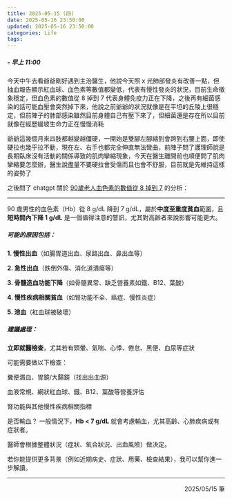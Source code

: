 ```yaml
---
title: 2025-05-15 (四)
date: 2025-05-16 23:50:00
updated: 2025-05-16 23:50:00
categories: Life
tags:
---
```


##### - 早上 11:00

今天中午去看爺爺剛好遇到主治醫生，他說今天照 x 光肺部發炎有改善一點，但抽血報告顯示紅血球、血色素等數值都變低，代表有慢性發炎的狀況，目前生命徵象穩定，但血色素的數值從 8 掉到 7 代表身體免疫力正在下降，之後再有細菌感染的話可能血壓會突然掉下來，他說之前爺爺的狀況就像是在平坦的丘陵上很穩定，但前陣子的肺部感染雖然目前身體自己有壓下來了，但細菌還是存在所以目前就像在經歷緩坡生命力正在慢慢消耗

<!--more-->

爺爺這幾個月來四肢都越變越僵硬，一開始是雙腳左腳縮到會跨到右腰上面，即使硬拉也幾乎拉不動，現在左、右手也都完全伸直無法彎曲，前陣子問了護理師說是長期臥床沒有活動的關係導致的肌肉攣縮現象，今天在醫生離開前也順便問了肌肉攣縮要怎麼辦，醫生說盡量不要硬拉會受傷而且也會不舒服，目前就是先維持這樣的姿勢了

之後問了 chatgpt 關於 [90歲老人血色素的數值從 8 掉到 7](https://chatgpt.com/share/68257d15-5adc-8001-a258-74aa20bd27e9) 的分析：

--- 

90 歲男性的血色素（Hb）從 8 g/dL 降到 7 g/dL，屬於<b>中度至重度貧血</b>範圍，且<b>短時間內下降 1 g/dL</b> 是一個值得注意的警訊，尤其對高齡者來說影響可能更大。

##### 可能的原因包括：
<b>1. 慢性出血</b>（如腸胃道出血、尿路出血、鼻出血等）

<b>2. 急性出血</b>（跌倒外傷、消化道潰瘍等）

<b>3. 骨髓造血功能下降</b>（如骨髓異常、缺乏營養素如鐵、B12、葉酸）

<b>4. 慢性疾病相關貧血</b>（如腎功能不全、癌症、慢性炎症）

<b>5. 溶血</b>（紅血球被破壞）

##### 建議處理：
<b>立即就醫檢查</b>，尤其若有頭暈、氣喘、心悸、倦怠、黑便、血尿等症狀

可能需要做以下檢查：

糞便潛血、胃鏡/大腸鏡（找出出血源）

血液常規、網狀紅血球、鐵、B12、葉酸等營養評估

腎功能與其他慢性疾病相關指標

是否輸血？
一般情況下，<b>Hb < 7 g/dL</b> 就會考慮輸血，尤其高齡、心肺疾病或有症狀者。

醫師會根據整體狀況（症狀、氧合狀況、出血風險）做決定。

若你能提供更多背景（例如近期病史、症狀、用藥、檢查結果），我可以幫你進一步解讀。

--- 


<div style="text-align: right">2025/05/15 筆</div>
